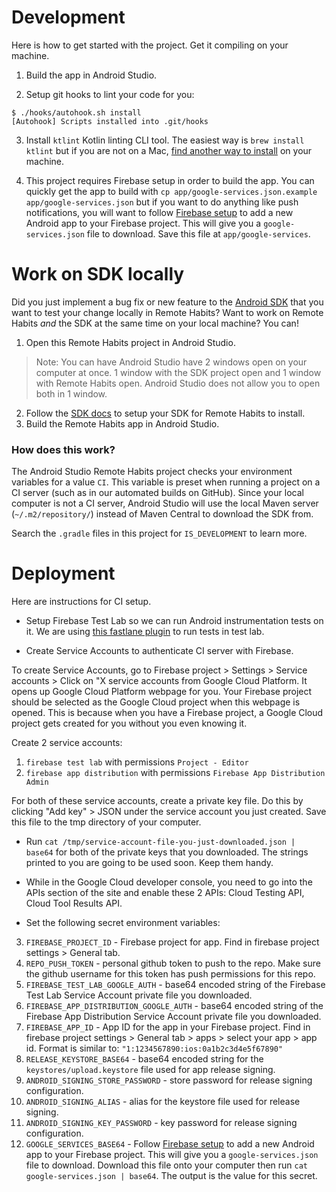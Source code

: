 # Development

Here is how to get started with the project. Get it compiling on your machine.

1. Build the app in Android Studio.

2. Setup git hooks to lint your code for you:

```
$ ./hooks/autohook.sh install
[Autohook] Scripts installed into .git/hooks
```

3. Install `ktlint` Kotlin linting CLI tool. The easiest way is `brew install ktlint` but if you are not on a Mac, [find another way to install](https://ktlint.github.io/#getting-started) on your machine. 

4. This project requires Firebase setup in order to build the app. You can quickly get the app to build with `cp app/google-services.json.example app/google-services.json` but if you want to do anything like push notifications, you will want to follow [Firebase setup](https://firebase.google.com/docs/android/setup) to add a new Android app to your Firebase project. This will give you a `google-services.json` file to download. Save this file at `app/google-services`. 

# Work on SDK locally

Did you just implement a bug fix or new feature to the [Android SDK](https://github.com/customerio/customerio-android) that you want to test your change locally in Remote Habits? Want to work on Remote Habits *and* the SDK at the same time on your local machine? You can! 

1. Open this Remote Habits project in Android Studio. 
> Note: You can have Android Studio have 2 windows open on your computer at once. 1 window with the SDK project open and 1 window with Remote Habits open. Android Studio does not allow you to open both in 1 window. 
2. Follow the [SDK docs](https://github.com/customerio/customerio-android/blob/develop/docs/dev-notes/DEVELOPMENT.md#work-on-remote-habits-locally) to setup your SDK for Remote Habits to install. 
3. Build the Remote Habits app in Android Studio. 

### How does this work? 

The Android Studio Remote Habits project checks your environment variables for a value `CI`. This variable is preset when running a project on a CI server (such as in our automated builds on GitHub). Since your local computer is not a CI server, Android Studio will use the local Maven server (`~/.m2/repository/`) instead of Maven Central to download the SDK from. 

Search the `.gradle` files in this project for `IS_DEVELOPMENT` to learn more. 

# Deployment

Here are instructions for CI setup. 

* Setup Firebase Test Lab so we can run Android instrumentation tests on it. We are using [this fastlane plugin](https://github.com/pink-room/fastlane-plugin-run_tests_firebase_testlab) to run tests in test lab.

* Create Service Accounts to authenticate CI server with Firebase. 

To create Service Accounts, go to Firebase project > Settings > Service accounts > Click on "X service accounts from Google Cloud Platform. It opens up Google Cloud Platform webpage for you. Your Firebase project should be selected as the Google Cloud project when this webpage is opened. This is because when you have a Firebase project, a Google Cloud project gets created for you without you even knowing it.

Create 2 service accounts:
1. `firebase test lab` with permissions `Project - Editor`
2. `firebase app distribution` with permissions `Firebase App Distribution Admin`

For both of these service accounts, create a private key file. Do this by clicking "Add key" > JSON under the service account you just created. Save this file to the tmp directory of your computer. 

* Run `cat /tmp/service-account-file-you-just-downloaded.json | base64` for both of the private keys that you downloaded. The strings printed to you are going to be used soon. Keep them handy. 

* While in the Google Cloud developer console, you need to go into the APIs section of the site and enable these 2 APIs: Cloud Testing API, Cloud Tool Results API. 

* Set the following secret environment variables:

3. `FIREBASE_PROJECT_ID` - Firebase project for app. Find in firebase project settings > General tab. 
4. `REPO_PUSH_TOKEN` - personal github token to push to the repo. Make sure the github username for this token has push permissions for this repo. 
5. `FIREBASE_TEST_LAB_GOOGLE_AUTH` - base64 encoded string of the Firebase Test Lab Service Account private file you downloaded. 
6. `FIREBASE_APP_DISTRIBUTION_GOOGLE_AUTH` - base64 encoded string of the Firebase App Distribution Service Account private file you downloaded. 
7. `FIREBASE_APP_ID` - App ID for the app in your Firebase project. Find in firebase project settings > General tab > apps > select your app > app id. Format is similar to: `"1:1234567890:ios:0a1b2c3d4e5f67890"`
8. `RELEASE_KEYSTORE_BASE64` - base64 encoded string for the `keystores/upload.keystore` file used for app release signing. 
9. `ANDROID_SIGNING_STORE_PASSWORD` - store password for release signing configuration.
10. `ANDROID_SIGNING_ALIAS` - alias for the keystore file used for release signing. 
11. `ANDROID_SIGNING_KEY_PASSWORD` - key password for release signing configuration. 
12. `GOOGLE_SERVICES_BASE64` - Follow [Firebase setup](https://firebase.google.com/docs/android/setup) to add a new Android app to your Firebase project. This will give you a `google-services.json` file to download. Download this file onto your computer then run `cat google-services.json | base64`. The output is the value for this secret. 